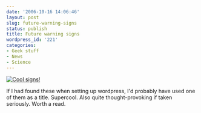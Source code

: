 ```yaml
---
date: '2006-10-16 14:06:46'
layout: post
slug: future-warning-signs
status: publish
title: Future warning signs
wordpress_id: '221'
categories:
- Geek stuff
- News
- Science
---
```



[
![Cool signs!](http://lifeboat.com/images/existential.threat.warning.jpg)
](http://lifeboat.com/ex/warning.signs.for.tomorrow)


If I had found these when setting up wordpress, I'd probably have used one of them as a title. Supercool. Also quite thought-provoking if taken seriously. Worth a read.
